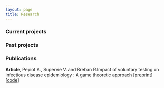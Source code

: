 ```yaml
---
layout: page
title: Research
---
```

### Current projects

### Past projects

### Publications

__Article__, Pepiot A., Supervie V. and Breban R.Impact of voluntary testing on infectious disease epidemiology : A game theoretic approach [[preprint](https://www.researchsquare.com/article/rs-2624478/v1)] [[code](https://github.com/apepiot/voluntary-testing-game)]
<!-- A list is also available [online](http://scholar.google.co.uk/citations?user=LTOTl0YAAAAJ) -->
